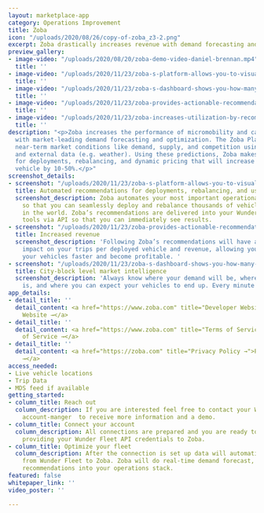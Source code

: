 ```yaml
---
layout: marketplace-app
category: Operations Improvement
title: Zoba
icon: "/uploads/2020/08/26/copy-of-zoba_z3-2.png"
excerpt: Zoba drastically increases revenue with demand forecasting and optimization.
preview_gallery:
- image-video: "/uploads/2020/08/20/zoba-demo-video-daniel-brennan.mp4"
  title: ''
- image-video: "/uploads/2020/11/23/zoba-s-platform-allows-you-to-visualize-things-like-demand-and-competition-daniel-brennan.jpg"
  title: ''
- image-video: "/uploads/2020/11/23/zoba-s-dashboard-shows-you-how-many-rides-you-can-expect-in-the-coming-days-daniel-brennan.jpg"
  title: ''
- image-video: "/uploads/2020/11/23/zoba-provides-actionable-recommendations-for-rebalancing-daniel-brennan.jpeg"
  title: ''
- image-video: "/uploads/2020/11/23/zoba-increases-utilization-by-recommending-which-vehicles-to-discount-daniel-brennan.jpg"
  title: ''
description: "<p>Zoba increases the performance of micromobility and car-sharing fleets
  with market-leading demand forecasting and optimization. The Zoba Platform predicts
  near-term market conditions like demand, supply, and competition using historical
  and external data (e.g. weather). Using these predictions, Zoba makes recommendations
  for deployments, rebalancing, and dynamic pricing that will increase trips per deployed
  vehicle by 10-50%.</p>"
screenshot_details:
- screenshot: "/uploads/2020/11/23/zoba-s-platform-allows-you-to-visualize-things-like-demand-and-competition-daniel-brennan.jpg"
  title: Automated recommendations for deployments, rebalancing, and user incentives
  screenshot_description: Zoba automates your most important operational decisions
    so that you can seamlessly deploy and rebalance thousands of vehicles in any market
    in the world. Zoba’s recommendations are delivered into your Wunder operations
    tools via API so that you can immediately see results.
- screenshot: "/uploads/2020/11/23/zoba-provides-actionable-recommendations-for-rebalancing-daniel-brennan.jpeg"
  title: Increased revenue
  screenshot_description: 'Following Zoba’s recommendations will have an immediate
    impact on your trips per deployed vehicle and revenue, allowing you to pay back
    your vehicles faster and become profitable. '
- screenshot: "/uploads/2020/11/23/zoba-s-dashboard-shows-you-how-many-rides-you-can-expect-in-the-coming-days-daniel-brennan.jpg"
  title: City-block level market intelligence
  screenshot_description: 'Always know where your demand will be, where your competition
    is, and where you can expect your vehicles to end up. Every minute of every day. '
app_details:
- detail_title: ''
  detail_content: <a href="https://www.zoba.com" title="Developer Website →">Developer
    Website →</a>
- detail_title: ''
  detail_content: <a href="https://www.zoba.com" title="Terms of Service →">Terms
    of Service →</a>
- detail_title: ''
  detail_content: <a href="https://zoba.com" title="Privacy Policy →">Privacy Policy
    →</a>
access_needed:
- Live vehicle locations
- Trip Data
- MDS feed if available
getting_started:
- column_title: Reach out
  column_description: If you are interested feel free to contact your Wunder business
    account-manger  to receive more information and a demo.
- column_title: Connect your account
  column_description: All connections are prepared and you are ready to go by just
    providing your Wunder Fleet API credentials to Zoba.
- column_title: Optimize your fleet
  column_description: After the connection is set up data will automatically flow
    from Wunder Fleet to Zoba. Zoba will do real-time demand forecast, and integrate
    recommendations into your operations stack.
featured: false
whitepaper_link: ''
video_poster: ''

---
```

